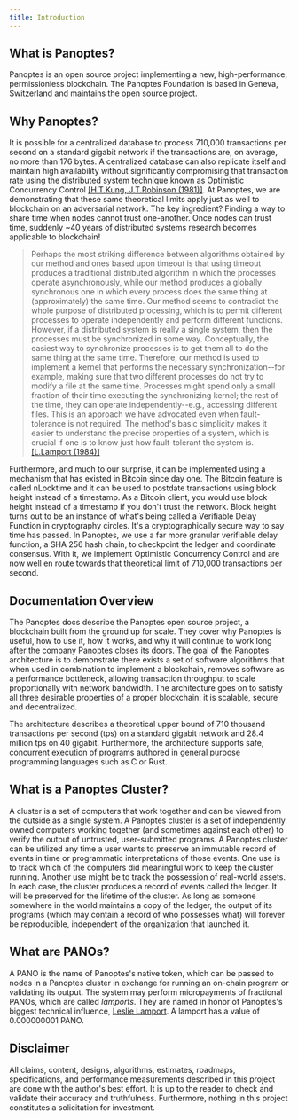 ```yaml
---
title: Introduction
---
```


## What is Panoptes?

Panoptes is an open source project implementing a new, high-performance, permissionless blockchain. The Panoptes Foundation is based in Geneva, Switzerland and maintains the open source project.

## Why Panoptes?

It is possible for a centralized database to process 710,000 transactions per second on a standard gigabit network if the transactions are, on average, no more than 176 bytes. A centralized database can also replicate itself and maintain high availability without significantly compromising that transaction rate using the distributed system technique known as Optimistic Concurrency Control [\[H.T.Kung, J.T.Robinson (1981)\]](http://citeseerx.ist.psu.edu/viewdoc/summary?doi=10.1.1.65.4735). At Panoptes, we are demonstrating that these same theoretical limits apply just as well to blockchain on an adversarial network. The key ingredient? Finding a way to share time when nodes cannot trust one-another. Once nodes can trust time, suddenly ~40 years of distributed systems research becomes applicable to blockchain!

> Perhaps the most striking difference between algorithms obtained by our method and ones based upon timeout is that using timeout produces a traditional distributed algorithm in which the processes operate asynchronously, while our method produces a globally synchronous one in which every process does the same thing at (approximately) the same time. Our method seems to contradict the whole purpose of distributed processing, which is to permit different processes to operate independently and perform different functions. However, if a distributed system is really a single system, then the processes must be synchronized in some way. Conceptually, the easiest way to synchronize processes is to get them all to do the same thing at the same time. Therefore, our method is used to implement a kernel that performs the necessary synchronization--for example, making sure that two different processes do not try to modify a file at the same time. Processes might spend only a small fraction of their time executing the synchronizing kernel; the rest of the time, they can operate independently--e.g., accessing different files. This is an approach we have advocated even when fault-tolerance is not required. The method's basic simplicity makes it easier to understand the precise properties of a system, which is crucial if one is to know just how fault-tolerant the system is. [\[L.Lamport (1984)\]](http://citeseerx.ist.psu.edu/viewdoc/summary?doi=10.1.1.71.1078)

Furthermore, and much to our surprise, it can be implemented using a mechanism that has existed in Bitcoin since day one. The Bitcoin feature is called nLocktime and it can be used to postdate transactions using block height instead of a timestamp. As a Bitcoin client, you would use block height instead of a timestamp if you don't trust the network. Block height turns out to be an instance of what's being called a Verifiable Delay Function in cryptography circles. It's a cryptographically secure way to say time has passed. In Panoptes, we use a far more granular verifiable delay function, a SHA 256 hash chain, to checkpoint the ledger and coordinate consensus. With it, we implement Optimistic Concurrency Control and are now well en route towards that theoretical limit of 710,000 transactions per second.

## Documentation Overview

The Panoptes docs describe the Panoptes open source project, a blockchain built from the ground up for scale. They cover why Panoptes is useful, how to use it, how it works, and why it will continue to work long after the company Panoptes closes its doors. The goal of the Panoptes architecture is to demonstrate there exists a set of software algorithms that when used in combination to implement a blockchain, removes software as a performance bottleneck, allowing transaction throughput to scale proportionally with network bandwidth. The architecture goes on to satisfy all three desirable properties of a proper blockchain: it is scalable, secure and decentralized.

The architecture describes a theoretical upper bound of 710 thousand transactions per second \(tps\) on a standard gigabit network and 28.4 million tps on 40 gigabit. Furthermore, the architecture supports safe, concurrent execution of programs authored in general purpose programming languages such as C or Rust.

## What is a Panoptes Cluster?

A cluster is a set of computers that work together and can be viewed from the outside as a single system. A Panoptes cluster is a set of independently owned computers working together \(and sometimes against each other\) to verify the output of untrusted, user-submitted programs. A Panoptes cluster can be utilized any time a user wants to preserve an immutable record of events in time or programmatic interpretations of those events. One use is to track which of the computers did meaningful work to keep the cluster running. Another use might be to track the possession of real-world assets. In each case, the cluster produces a record of events called the ledger. It will be preserved for the lifetime of the cluster. As long as someone somewhere in the world maintains a copy of the ledger, the output of its programs \(which may contain a record of who possesses what\) will forever be reproducible, independent of the organization that launched it.

## What are PANOs?

A PANO is the name of Panoptes's native token, which can be passed to nodes in a Panoptes cluster in exchange for running an on-chain program or validating its output. The system may perform micropayments of fractional PANOs, which are called _lamports_. They are named in honor of Panoptes's biggest technical influence, [Leslie Lamport](https://en.wikipedia.org/wiki/Leslie_Lamport). A lamport has a value of 0.000000001 PANO.

## Disclaimer

All claims, content, designs, algorithms, estimates, roadmaps, specifications, and performance measurements described in this project are done with the author's best effort. It is up to the reader to check and validate their accuracy and truthfulness. Furthermore, nothing in this project constitutes a solicitation for investment.
